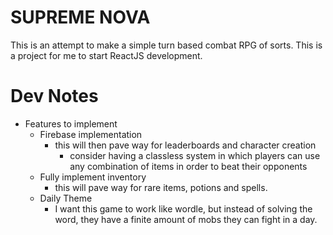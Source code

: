 # SUPREME NOVA
This is an attempt to make a simple turn based combat RPG of sorts. This is a project for me to start ReactJS development.

# Dev Notes
- Features to implement
    - Firebase implementation 
        - this will then pave way for leaderboards and character creation
            - consider having a classless system in which players can use any combination of items in order to beat their opponents
    - Fully implement inventory
        - this will pave way for rare items, potions and spells.
    - Daily Theme
        - I want this game to work like wordle, but instead of solving the word, they have a finite amount of mobs they can fight in a day.